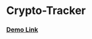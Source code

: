 <h1>Crypto-Tracker</h1>

<h3><a href="https://crypto-tracker-yash-ambekar.netlify.app/" target="_blank">Demo Link</a></h3>
